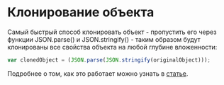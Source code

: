 # Клонирование объекта
Самый быстрый способ клонировать объект - пропустить его через функции JSON.parse() и JSON.stringify() - таким образом будут клонированы все свойства объекта на любой глубине вложенности:
```javascript
var clonedObject = (JSON.parse(JSON.stringify(originalObject)));
```

Подробнее о том, как это работает можно узнать в [статье](http://ilikekillnerds.com/2015/12/deep-cloning-objects-in-javascript-without-dependencies/).